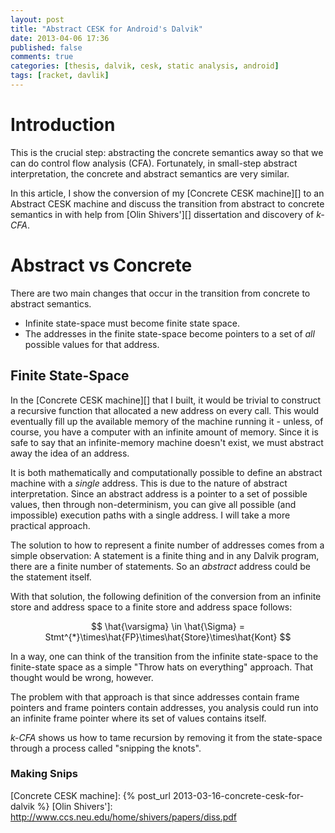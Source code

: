 ```yaml
---
layout: post
title: "Abstract CESK for Android's Dalvik"
date: 2013-04-06 17:36
published: false
comments: true
categories: [thesis, dalvik, cesk, static analysis, android]
tags: [racket, davlik]
---
```


# Introduction

This is the crucial step: abstracting the concrete semantics away so that we can
do control flow analysis (CFA). Fortunately, in small-step abstract
interpretation, the concrete and abstract semantics are very similar.

In this article, I show the conversion of my [Concrete CESK machine][] to an
Abstract CESK machine and discuss the transition from abstract to concrete
semantics in with help from [Olin Shivers'][] dissertation and discovery of
*k-CFA*.

<!-- more -->

# Abstract vs Concrete

There are two main changes that occur in the transition from concrete to
abstract semantics.

* Infinite state-space must become finite state space.
* The addresses in the finite state-space become pointers to a set of *all*
  possible values for that address.

## Finite State-Space

In the [Concrete CESK machine][] that I built, it would be trivial to construct
a recursive function that allocated a new address on every call. This would
eventually fill up the available memory of the machine running it - unless, of
course, you have a computer with an infinite amount of memory. Since it is safe
to say that an infinite-memory machine doesn't exist, we must abstract away the
idea of an address.

It is both mathematically and computationally possible to define an abstract
machine with a *single* address. This is due to the nature of abstract
interpretation. Since an abstract address is a pointer to a set of possible
values, then through non-determinism, you can give all possible (and impossible)
execution paths with a single address. I will take a more practical approach.

The solution to how to represent a finite number of addresses comes from a
simple observation: A statement is a finite thing and in any Dalvik program,
there are a finite number of statements. So an *abstract* address could be the
statement itself.

With that solution, the following definition of the conversion from an infinite
store and address space to a finite store and address space follows:

$$
\hat{\varsigma} \in \hat{\Sigma} =
Stmt^{*}\times\hat{FP}\times\hat{Store}\times\hat{Kont}
$$

In a way, one can think of the
transition from the infinite state-space to the finite-state space as a simple
"Throw hats on everything" approach. That thought would be wrong, however.

The problem with that approach is that since addresses contain frame pointers
and frame pointers contain addresses, you analysis could run into an infinite
frame pointer where its set of values contains itself.

*k-CFA* shows us how to tame recursion by removing it from the state-space
through a process called "snipping the knots".

### Making Snips





[Concrete CESK machine]: {% post_url 2013-03-16-concrete-cesk-for-dalvik %}
[Olin Shivers']: http://www.ccs.neu.edu/home/shivers/papers/diss.pdf
